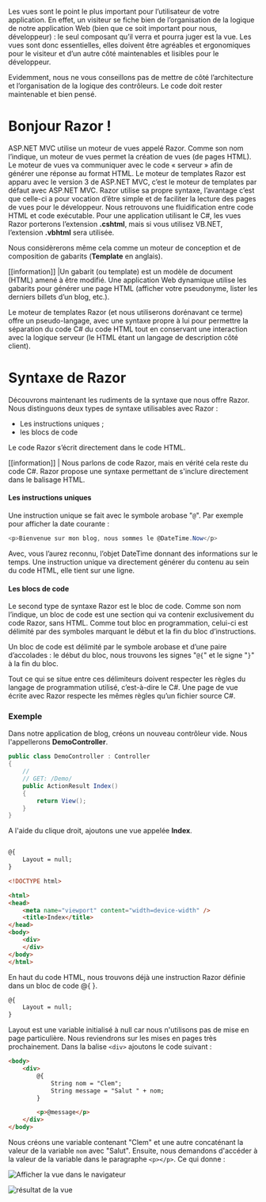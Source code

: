 Les vues sont le point le plus important pour l’utilisateur de votre application. En effet, un visiteur se fiche bien de l’organisation de la logique de notre application Web (bien que ce soit important pour nous, développeur) : le seul composant qu’il verra et pourra juger est la vue. Les vues sont donc essentielles, elles doivent être agréables et ergonomiques pour le visiteur et d’un autre côté maintenables et lisibles pour le développeur.

Evidemment, nous ne vous conseillons pas de mettre de côté l’architecture et l’organisation de la logique des contrôleurs. Le code doit rester maintenable et bien pensé.

# Bonjour Razor !

ASP.NET MVC utilise un moteur de vues appelé Razor. Comme son nom l’indique, un moteur de vues permet la création de vues (de pages HTML). Le moteur de vues va communiquer avec le code « serveur » afin de générer une réponse au format HTML. Le moteur de templates Razor est apparu avec le version 3 de ASP.NET MVC, c’est le moteur de templates par défaut avec ASP.NET MVC. Razor utilise sa propre syntaxe, l’avantage c’est que celle-ci a pour vocation d’être simple et de faciliter la lecture des pages de vues pour le développeur. Nous retrouvons une fluidification entre code HTML et code exécutable.
Pour une application utilisant le C#, les vues Razor porterons l’extension **.cshtml**, mais si vous utilisez VB.NET, l’extension **.vbhtml** sera utilisée.

Nous considèrerons même cela comme un moteur de conception et de composition de gabarits (**Template** en anglais).

[[information]]
|Un gabarit (ou template) est un modèle de document (HTML) amené à être modifié. Une application Web dynamique utilise les gabarits pour générer une page HTML (afficher votre pseudonyme, lister les derniers billets d’un blog, etc.).

Le moteur de templates Razor (et nous utiliserons dorénavant ce terme) offre un pseudo-langage, avec une syntaxe propre à lui pour permettre la séparation du code C# du code HTML tout en conservant une interaction avec la logique serveur (le HTML étant un langage de description côté client).

# Syntaxe de Razor

Découvrons maintenant les rudiments de la syntaxe que nous offre Razor. Nous distinguons deux types de syntaxe utilisables avec Razor :

- Les instructions uniques ;
- les blocs de code

Le code Razor s’écrit directement dans le code HTML.

[[information]]
| Nous parlons de code Razor, mais en vérité cela reste du code C#. Razor propose une syntaxe permettant de s'inclure directement dans le balisage HTML.

#### Les instructions uniques

Une instruction unique se fait avec le symbole arobase "```@```". Par exemple pour afficher la date courante :

```csharp
<p>Bienvenue sur mon blog, nous sommes le @DateTime.Now</p>
```
Avec, vous l’aurez reconnu, l’objet DateTime donnant des informations sur le temps. Une instruction unique va directement générer du contenu au sein du code HTML, elle tient sur une ligne.

#### Les blocs de code

Le second type de syntaxe Razor est le bloc de code. Comme son nom l’indique, un bloc de code est une section qui va contenir exclusivement du code Razor, sans HTML. Comme tout bloc en programmation, celui-ci est délimité par des symboles marquant le début et la fin du bloc d’instructions.

Un bloc de code est délimité par le symbole arobase et d’une paire d’accolades : le début du bloc, nous trouvons les signes "```@{```" et le signe "```}```" à la fin du bloc.

Tout ce qui se situe entre ces délimiteurs doivent respecter les règles du langage de programmation utilisé, c’est-à-dire le C#. Une page de vue écrite avec Razor respecte les mêmes règles qu’un fichier source C#.

### Exemple

Dans notre application de blog, créons un nouveau contrôleur vide. Nous l'appellerons **DemoController**.

```csharp
public class DemoController : Controller
{
    //
    // GET: /Demo/
    public ActionResult Index()
    {
        return View();
    }
}
```

A l'aide du clique droit, ajoutons une vue appelée **Index**.

```html

@{
    Layout = null;
}

<!DOCTYPE html>

<html>
<head>
    <meta name="viewport" content="width=device-width" />
    <title>Index</title>
</head>
<body>
    <div>
    </div>
</body>
</html>
```

En haut du code HTML, nous trouvons déjà une instruction Razor définie dans un bloc de code @{ }.

```html
@{
    Layout = null;
}
```

Layout est une variable initialisé à null car nous n'utilisons pas de mise en page particulière. Nous reviendrons sur les mises en pages très prochainement. Dans la balise ```<div>``` ajoutons le code suivant :

```html
<body>
    <div>
        @{
            String nom = "Clem";
            String message = "Salut " + nom;
        }

        <p>@message</p>
    </div>
</body>
```

Nous créons une variable contenant "Clem" et une autre concaténant la valeur de la variable ```nom``` avec "Salut". Ensuite, nous demandons d'accéder à la valeur de la variable dans le paragraphe ```<p></p>```. Ce qui donne :

![Afficher la vue dans le navigateur](/media/galleries/304/00cbecf2-8e22-4bd9-9b6d-9555a8ed3cc7.png.960x960_q85.jpg)

![résultat de la vue](/media/galleries/304/af0a96c2-af4c-4755-bec1-7546ee87f392.png.960x960_q85.png)
